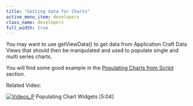 ```yaml
---
title: "Getting data for Charts"
active_menu_item: developers
class_name: developers
full_width: true
---
```



You may want to use getViewData() to get data from Application Craft Data Views that should then be manipulated and used to populate single and multi series charts.

You will find some good example in the [Populating Charts from Script](../../client-scripting-overview/populating-charts-from-script) section.

Related Video:

[![Videos\_P](/img/docs/videos_p.png)](http://www.youtube.com/v/4FXN_AsiiMs?autoplay=1&hd=1&fs=1&showsearch=0&rel=0&) Populating Chart Widgets [5:04]
